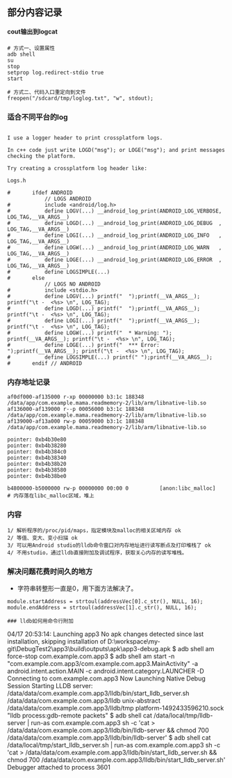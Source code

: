 ## 部分内容记录

#### cout输出到logcat

```
# 方式一、设置属性
adb shell
su
stop
setprop log.redirect-stdio true
start

# 方式二、代码入口重定向到文件
freopen("/sdcard/tmp/loglog.txt", "w", stdout);
```

### 适合不同平台的log
```
	
I use a logger header to print crossplatform logs.

In c++ code just write LOGD("msg"); or LOGE("msg"); and print messages checking the platform.

Try creating a crossplatform log header like:

Logs.h

#       ifdef ANDROID
            // LOGS ANDROID
#           include <android/log.h>
#           define LOGV(...) __android_log_print(ANDROID_LOG_VERBOSE, LOG_TAG,__VA_ARGS__)
#           define LOGD(...) __android_log_print(ANDROID_LOG_DEBUG  , LOG_TAG,__VA_ARGS__)
#           define LOGI(...) __android_log_print(ANDROID_LOG_INFO   , LOG_TAG,__VA_ARGS__)
#           define LOGW(...) __android_log_print(ANDROID_LOG_WARN   , LOG_TAG,__VA_ARGS__)
#           define LOGE(...) __android_log_print(ANDROID_LOG_ERROR  , LOG_TAG,__VA_ARGS__)
#           define LOGSIMPLE(...)
#       else
            // LOGS NO ANDROID
#           include <stdio.h>
#           define LOGV(...) printf("  ");printf(__VA_ARGS__); printf("\t -  <%s> \n", LOG_TAG);
#           define LOGD(...) printf("  ");printf(__VA_ARGS__); printf("\t -  <%s> \n", LOG_TAG);
#           define LOGI(...) printf("  ");printf(__VA_ARGS__); printf("\t -  <%s> \n", LOG_TAG);
#           define LOGW(...) printf("  * Warning: "); printf(__VA_ARGS__); printf("\t -  <%s> \n", LOG_TAG);
#           define LOGE(...) printf("  *** Error:  ");printf(__VA_ARGS__); printf("\t -  <%s> \n", LOG_TAG);
#           define LOGSIMPLE(...) printf(" ");printf(__VA_ARGS__);
#       endif // ANDROID
```

### 内存地址记录
```
af0df000-af135000 r-xp 00000000 b3:1c 188348     /data/app/com.example.mama.readmemory-2/lib/arm/libnative-lib.so
af136000-af139000 r--p 00056000 b3:1c 188348     /data/app/com.example.mama.readmemory-2/lib/arm/libnative-lib.so
af139000-af13a000 rw-p 00059000 b3:1c 188348     /data/app/com.example.mama.readmemory-2/lib/arm/libnative-lib.so

pointer: 0xb4b30e80
pointer: 0xb4b38280
pointer: 0xb4b384c0
pointer: 0xb4b38340
pointer: 0xb4b38b20
pointer: 0xb4b38580
pointer: 0xb4b38be0

b4800000-b5000000 rw-p 00000000 00:00 0          [anon:libc_malloc]
# 内存落在libc_malloc区域，堆上
```

### 内容

```
1/ 解析程序的/proc/pid/maps，指定模块及malloc的相关区域内存 ok
2/ 等值、变大、变小扫描 ok
3/ 可以用Android studio的lldb命令窗口对内存地址进行读写断点及打印堆栈了 ok
4/ 不用studio，通过lldb直接附加及调试程序，获取关心内存的读写堆栈。
```

### 解决问题花费时间久的地方
- 字符串转整形一直是0，用下面方法解决了。
```
module.startAddress = strtoul(addressVec[0].c_str(), NULL, 16);
module.endAddress = strtoul(addressVec[1].c_str(), NULL, 16);

### lldb如何用命令行附加

```
04/17 20:53:14: Launching app3
No apk changes detected since last installation, skipping installation of D:\workspace\my-git\DebugTest2\app3\build\outputs\apk\app3-debug.apk
$ adb shell am force-stop com.example.com.app3
$ adb shell am start -n "com.example.com.app3/com.example.com.app3.MainActivity" -a android.intent.action.MAIN -c android.intent.category.LAUNCHER -D
Connecting to com.example.com.app3
Now Launching Native Debug Session
Starting LLDB server: /data/data/com.example.com.app3/lldb/bin/start_lldb_server.sh /data/data/com.example.com.app3/lldb unix-abstract /data/data/com.example.com.app3/lldb/tmp platform-1492433596210.sock "lldb process:gdb-remote packets"
$ adb shell cat /data/local/tmp/lldb-server | run-as com.example.com.app3 sh -c 'cat > /data/data/com.example.com.app3/lldb/bin/lldb-server && chmod 700 /data/data/com.example.com.app3/lldb/bin/lldb-server'
$ adb shell cat /data/local/tmp/start_lldb_server.sh | run-as com.example.com.app3 sh -c 'cat > /data/data/com.example.com.app3/lldb/bin/start_lldb_server.sh && chmod 700 /data/data/com.example.com.app3/lldb/bin/start_lldb_server.sh'
Debugger attached to process 3601

```
```

